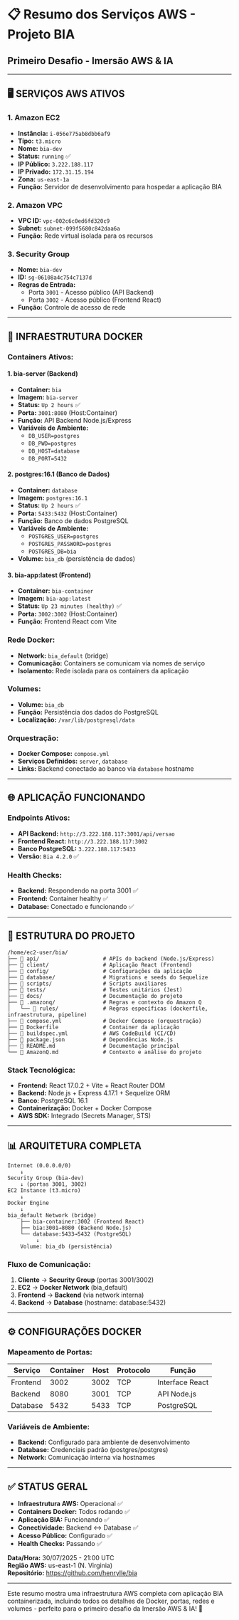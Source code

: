 # 📋 Resumo dos Serviços AWS - Projeto BIA
## Primeiro Desafio - Imersão AWS & IA

---

## 🖥️ **SERVIÇOS AWS ATIVOS**

### **1. Amazon EC2**
- **Instância:** `i-056e775ab8dbb6af9`
- **Tipo:** `t3.micro`
- **Nome:** `bia-dev`
- **Status:** `running` ✅
- **IP Público:** `3.222.188.117`
- **IP Privado:** `172.31.15.194`
- **Zona:** `us-east-1a`
- **Função:** Servidor de desenvolvimento para hospedar a aplicação BIA

### **2. Amazon VPC**
- **VPC ID:** `vpc-002c6c0ed6fd320c9`
- **Subnet:** `subnet-099f5680c842daa6a`
- **Função:** Rede virtual isolada para os recursos

### **3. Security Group**
- **Nome:** `bia-dev`
- **ID:** `sg-06108a4c754c7137d`
- **Regras de Entrada:**
  - Porta `3001` - Acesso público (API Backend)
  - Porta `3002` - Acesso público (Frontend React)
- **Função:** Controle de acesso de rede

---

## 🐳 **INFRAESTRUTURA DOCKER**

### **Containers Ativos:**

#### **1. bia-server (Backend)**
- **Container:** `bia`
- **Imagem:** `bia-server`
- **Status:** `Up 2 hours` ✅
- **Porta:** `3001:8080` (Host:Container)
- **Função:** API Backend Node.js/Express
- **Variáveis de Ambiente:**
  - `DB_USER=postgres`
  - `DB_PWD=postgres`
  - `DB_HOST=database`
  - `DB_PORT=5432`

#### **2. postgres:16.1 (Banco de Dados)**
- **Container:** `database`
- **Imagem:** `postgres:16.1`
- **Status:** `Up 2 hours` ✅
- **Porta:** `5433:5432` (Host:Container)
- **Função:** Banco de dados PostgreSQL
- **Variáveis de Ambiente:**
  - `POSTGRES_USER=postgres`
  - `POSTGRES_PASSWORD=postgres`
  - `POSTGRES_DB=bia`
- **Volume:** `bia_db` (persistência de dados)

#### **3. bia-app:latest (Frontend)**
- **Container:** `bia-container`
- **Imagem:** `bia-app:latest`
- **Status:** `Up 23 minutes (healthy)` ✅
- **Porta:** `3002:3002` (Host:Container)
- **Função:** Frontend React com Vite

### **Rede Docker:**
- **Network:** `bia_default` (bridge)
- **Comunicação:** Containers se comunicam via nomes de serviço
- **Isolamento:** Rede isolada para os containers da aplicação

### **Volumes:**
- **Volume:** `bia_db`
- **Função:** Persistência dos dados do PostgreSQL
- **Localização:** `/var/lib/postgresql/data`

### **Orquestração:**
- **Docker Compose:** `compose.yml`
- **Serviços Definidos:** `server`, `database`
- **Links:** Backend conectado ao banco via `database` hostname

---

## 🌐 **APLICAÇÃO FUNCIONANDO**

### **Endpoints Ativos:**
- **API Backend:** `http://3.222.188.117:3001/api/versao`
- **Frontend React:** `http://3.222.188.117:3002`
- **Banco PostgreSQL:** `3.222.188.117:5433`
- **Versão:** `Bia 4.2.0` ✅

### **Health Checks:**
- **Backend:** Respondendo na porta 3001 ✅
- **Frontend:** Container healthy ✅
- **Database:** Conectado e funcionando ✅

---

## 📁 **ESTRUTURA DO PROJETO**

```
/home/ec2-user/bia/
├── 📂 api/                    # APIs do backend (Node.js/Express)
├── 📂 client/                 # Aplicação React (Frontend)
├── 📂 config/                 # Configurações da aplicação
├── 📂 database/               # Migrations e seeds do Sequelize
├── 📂 scripts/                # Scripts auxiliares
├── 📂 tests/                  # Testes unitários (Jest)
├── 📂 docs/                   # Documentação do projeto
├── 📂 .amazonq/               # Regras e contexto do Amazon Q
│   └── 📂 rules/              # Regras específicas (dockerfile, infraestrutura, pipeline)
├── 📄 compose.yml             # Docker Compose (orquestração)
├── 📄 Dockerfile              # Container da aplicação
├── 📄 buildspec.yml           # AWS CodeBuild (CI/CD)
├── 📄 package.json            # Dependências Node.js
├── 📄 README.md               # Documentação principal
└── 📄 AmazonQ.md              # Contexto e análise do projeto
```

### **Stack Tecnológica:**
- **Frontend:** React 17.0.2 + Vite + React Router DOM
- **Backend:** Node.js + Express 4.17.1 + Sequelize ORM
- **Banco:** PostgreSQL 16.1
- **Containerização:** Docker + Docker Compose
- **AWS SDK:** Integrado (Secrets Manager, STS)

---

## 📊 **ARQUITETURA COMPLETA**

```
Internet (0.0.0.0/0)
    ↓
Security Group (bia-dev)
    ↓ (portas 3001, 3002)
EC2 Instance (t3.micro)
    ↓
Docker Engine
    ↓
bia_default Network (bridge)
    ├── bia-container:3002 (Frontend React)
    ├── bia:3001→8080 (Backend Node.js)
    └── database:5433→5432 (PostgreSQL)
         ↓
    Volume: bia_db (persistência)
```

### **Fluxo de Comunicação:**
1. **Cliente** → **Security Group** (portas 3001/3002)
2. **EC2** → **Docker Network** (bia_default)
3. **Frontend** → **Backend** (via network interna)
4. **Backend** → **Database** (hostname: database:5432)

---

## ⚙️ **CONFIGURAÇÕES DOCKER**

### **Mapeamento de Portas:**
| Serviço | Container | Host | Protocolo | Função |
|---------|-----------|------|-----------|---------|
| Frontend | 3002 | 3002 | TCP | Interface React |
| Backend | 8080 | 3001 | TCP | API Node.js |
| Database | 5432 | 5433 | TCP | PostgreSQL |

### **Variáveis de Ambiente:**
- **Backend:** Configurado para ambiente de desenvolvimento
- **Database:** Credenciais padrão (postgres/postgres)
- **Network:** Comunicação interna via hostnames

---

## ✅ **STATUS GERAL**
- **Infraestrutura AWS:** Operacional ✅
- **Containers Docker:** Todos rodando ✅
- **Aplicação BIA:** Funcionando ✅
- **Conectividade:** Backend ↔ Database ✅
- **Acesso Público:** Configurado ✅
- **Health Checks:** Passando ✅

**Data/Hora:** 30/07/2025 - 21:00 UTC  
**Região AWS:** us-east-1 (N. Virginia)  
**Repositório:** https://github.com/henrylle/bia

---

Este resumo mostra uma infraestrutura AWS completa com aplicação BIA containerizada, incluindo todos os detalhes de Docker, portas, redes e volumes - perfeito para o primeiro desafio da Imersão AWS & IA! 🚀
